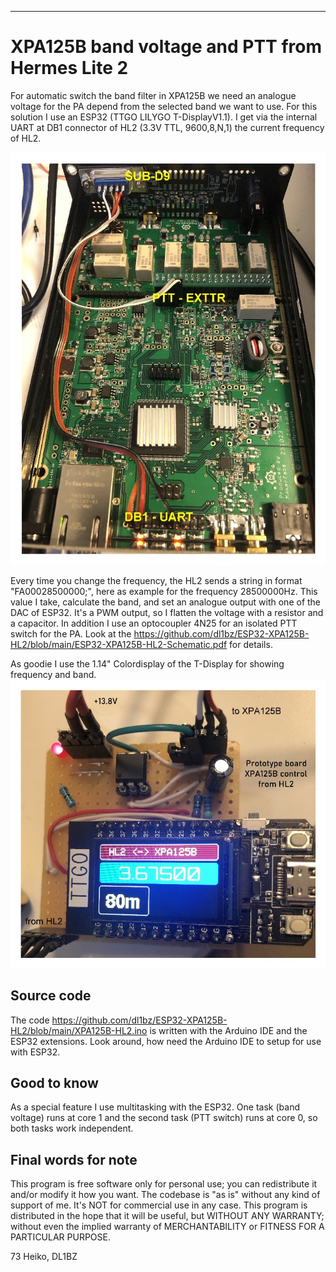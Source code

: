 ---
# XPA125B band voltage and PTT from Hermes Lite 2
For automatic switch the band filter in XPA125B we need an analogue voltage for the PA depend from the selected band we want to use.
For this solution I use an ESP32 (TTGO LILYGO T-DisplayV1.1). I get via the internal UART at DB1 connector of HL2 (3.3V TTL, 9600,8,N,1) the current frequency of HL2.

![](https://github.com/dl1bz/ESP32-XPA125B-HL2/blob/main/HL2_Connect_intern.jpg)

Every time you change the frequency, the HL2 sends a string in format "FA00028500000;", here as example for the frequency 28500000Hz. This value I take, calculate the band, and set an analogue output with one of the DAC of ESP32. It's a PWM output, so I flatten the voltage with a resistor and a capacitor. In addition I use an optocoupler 4N25 for an isolated PTT switch for the PA. Look at the https://github.com/dl1bz/ESP32-XPA125B-HL2/blob/main/ESP32-XPA125B-HL2-Schematic.pdf for details.

As goodie I use the 1.14" Colordisplay of the T-Display for showing frequency and band.
![](https://github.com/dl1bz/ESP32-XPA125B-HL2/blob/main/Prototypeboard_ESP32_HL2.jpg)

## Source code
The code https://github.com/dl1bz/ESP32-XPA125B-HL2/blob/main/XPA125B-HL2.ino is written with the Arduino IDE and the ESP32 extensions. Look around, how need the Arduino IDE to setup for use with ESP32.

## Good to know
As a special feature I use multitasking with the ESP32. One task (band voltage) runs at core 1 and the second task (PTT switch) runs at core 0, so both tasks work independent.

## Final words for note ##
This program is free software only for personal use; you can redistribute it and/or modify it how you want.
The codebase is "as is" without any kind of support of me.
It's NOT for commercial use in any case.
This program is distributed in the hope that it will be useful, but WITHOUT ANY WARRANTY; without even the implied warranty of MERCHANTABILITY or FITNESS FOR A PARTICULAR PURPOSE.

73 Heiko, DL1BZ
